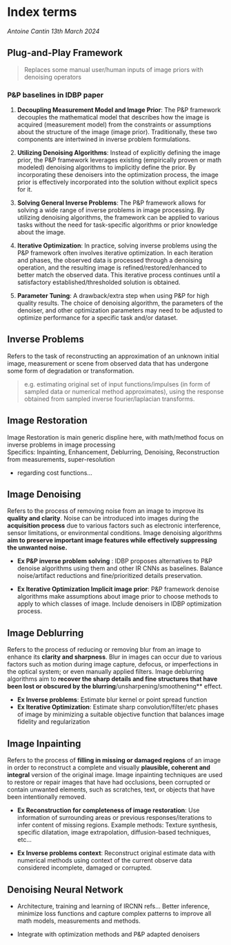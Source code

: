 # Index terms

_Antoine Cantin 13th March 2024_

## Plug-and-Play Framework

> Replaces some manual user/human inputs of image priors with denoising operators

### P&P baselines in IDBP paper
1. **Decoupling Measurement Model and Image Prior**: The P&P framework decouples the mathematical model that describes how the image is acquired (measurement model) from the constraints or assumptions about the structure of the image (image prior). Traditionally, these two components are intertwined in inverse problem formulations.

2. **Utilizing Denoising Algorithms**: Instead of explicitly defining the image prior, the P&P framework leverages existing (empirically proven or math modeled) denoising algorithms to implicitly define the prior. By incorporating these denoisers into the optimization process, the image prior is effectively incorporated into the solution without explicit specs for it.

3. **Solving General Inverse Problems**: The P&P framework allows for solving a wide range of inverse problems in image processing. By utilizing denoising algorithms, the framework can be applied to various tasks without the need for task-specific algorithms or prior knowledge about the image.

4. **Iterative Optimization**: In practice, solving inverse problems using the P&P framework often involves iterative optimization. In each iteration and phases, the observed data is processed through a denoising operation, and the resulting image is refined/restored/enhanced to better match the observed data. This iterative process continues until a satisfactory established/thresholded solution is obtained.

5. **Parameter Tuning**: A drawback/extra step when using P&P for high quality results. The choice of denoising algorithm, the parameters of the denoiser, and other optimization parameters may need to be adjusted to optimize performance for a specific task and/or dataset.

## Inverse Problems

Refers to the task of reconstructing an approximation of an unknown initial image, measurement or scene from observed data that has undergone some form of degradation or transformation.


> e.g. estimating original set of input functions/impulses (in form of sampled data or numerical method approximates), using the response obtained from sampled inverse fourier/laplacian transforms.



## Image Restoration
Image Restoration is main generic displine here, with math/method focus on inverse problems in image processing \
Specifics: Inpainting, Enhancement, Deblurring, Denoising, Reconstruction from measurements, super-resolution

- regarding cost functions... 


## Image Denoising
Refers to the process of removing noise from an image to improve its **quality and clarity**. Noise can be introduced into images during the **acquisition process** due to various factors such as electronic interference, sensor limitations, or environmental conditions. Image denoising algorithms **aim to preserve important image features while effectively suppressing the unwanted noise.**

- **Ex P&P inverse problem solving** : IDBP proposes alternatives to P&P denoise algorithms using them and other IR CNNs as baselines. Balance noise/artifact reductions and fine/prioritized details preservation.

- **Ex Iterative Optimization Implicit image prior**: P&P framework denoise algorithms make assumptions about image prior to choose methods to apply to which classes of image. Include denoisers in IDBP optimization process. 


## Image Deblurring

Refers to the process of reducing or removing blur from an image to enhance its **clarity and sharpness**. Blur in images can occur due to various factors such as motion during image capture, defocus, or imperfections in the optical system; or even manually applied filters. Image deblurring algorithms aim to **recover the sharp details and fine structures that have been lost or obscured by the blurring**/unsharpening/smoothening** effect.


- **Ex Inverse problems**: Estimate blur kernel or point spread function
- **Ex Iterative Optimization**: Estimate sharp convolution/filter/etc phases of image by minimizing a suitable objective function that balances image fidelity and regularization

## Image Inpainting

Refers to the process of **filling in missing or damaged regions** of an image in order to reconstruct a complete and visually **plausible, coherent and integral** version of the original image. Image inpainting techniques are used to restore or repair images that have had occlusions, been corrupted or contain unwanted elements, such as scratches, text, or objects that have been intentionally removed.

- **Ex Reconstruction for completeness of image restoration**: Use information of surrounding areas or previous responses/iterations to infer content of missing regions. Example methods: Texture synthesis, specific dilatation, image extrapolation, diffusion-based techniques, etc...

- **Ex Inverse problems context**: Reconstruct original estimate data with numerical methods using context of the current observe data considered incomplete, damaged or corrupted. 

## Denoising Neural Network

- Architecture, training and learning of IRCNN refs... Better inference, minimize loss functions and capture complex patterns to improve all math models, measurements and methods.

- Integrate with optimization methods and P&P adapted denoisers